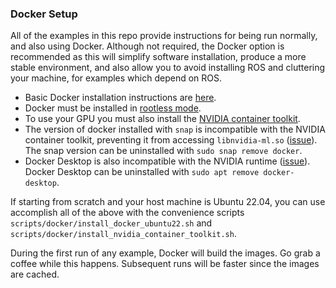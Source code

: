 ### Docker Setup

All of the examples in this repo provide instructions for being run normally, and also using Docker. Although not required, the Docker option is recommended as this will simplify software installation, produce a more stable environment, and also allow you to avoid installing ROS and cluttering your machine, for examples which depend on ROS.

- Basic Docker installation instructions are [here](https://docs.docker.com/engine/install/).
- Docker must be installed in [rootless mode](https://docs.docker.com/engine/security/rootless/).
- To use your GPU you must also install the [NVIDIA container toolkit](https://docs.nvidia.com/datacenter/cloud-native/container-toolkit/latest/install-guide.html).
- The version of docker installed with `snap` is incompatible with the NVIDIA container toolkit, preventing it from accessing `libnvidia-ml.so` ([issue](https://github.com/NVIDIA/nvidia-container-toolkit/issues/154)). The snap version can be uninstalled with `sudo snap remove docker`.
- Docker Desktop is also incompatible with the NVIDIA runtime ([issue](https://github.com/NVIDIA/nvidia-container-toolkit/issues/229)). Docker Desktop can be uninstalled with `sudo apt remove docker-desktop`.


If starting from scratch and your host machine is Ubuntu 22.04, you can use accomplish all of the above with the convenience scripts `scripts/docker/install_docker_ubuntu22.sh` and `scripts/docker/install_nvidia_container_toolkit.sh`.

During the first run of any example, Docker will build the images. Go grab a coffee while this happens. Subsequent runs will be faster since the images are cached.
